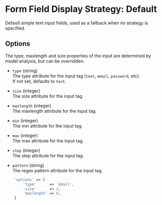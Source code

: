 # Form Field Display Strategy: Default

Default simple text input fields, used as a fallback when no strategy is specified.

## Options

The type, maxlength and size properties of the input are determined by model analysis, but can be overridden.

- `type` (string)  
    The type attribute for the input tag (`text`, `email`, `password`, etc).  
    If not set, defaults to `text`.

- `size` (integer)  
    The size attribute for the input tag.

- `maxlength` (integer)  
    The maxlength attribute for the input tag.

- `min` (integer)  
    The min attribute for the input tag.
    
- `max` (integer)  
    The max attribute for the input tag.
    
- `step` (integer)  
    The step attribute for the input tag.
    
- `pattern` (string)  
    The regex pattern attribute for the input tag.




```php
    'options' => [
        'type'      => 'email',   
        'size'      => 4,
        'maxlength' => 8,
    ]
```

